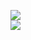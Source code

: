 [![](https://img.shields.io/badge/Made%20With-Github%20Spray-lightgrey.svg?style=for-the-badge&logo=github)](https://github.com/Annihil/github-spray#29497)  
[![](https://i.imgur.com/2DrTn0Z.gif)](https://github.com/Annihil/github-spray)